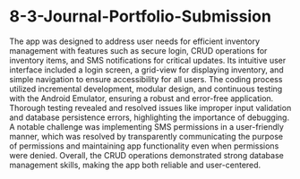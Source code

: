 # 8-3-Journal-Portfolio-Submission
The app was designed to address user needs for efficient inventory management with features such as secure login, CRUD operations for inventory items, and SMS notifications for critical updates. Its intuitive user interface included a login screen, a grid-view for displaying inventory, and simple navigation to ensure accessibility for all users. The coding process utilized incremental development, modular design, and continuous testing with the Android Emulator, ensuring a robust and error-free application. Thorough testing revealed and resolved issues like improper input validation and database persistence errors, highlighting the importance of debugging. A notable challenge was implementing SMS permissions in a user-friendly manner, which was resolved by transparently communicating the purpose of permissions and maintaining app functionality even when permissions were denied. Overall, the CRUD operations demonstrated strong database management skills, making the app both reliable and user-centered.
